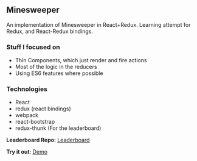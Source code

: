 ## Minesweeper

An implementation of Minesweeper in React+Redux. Learning attempt for Redux, and React-Redux bindings.


### Stuff I focused on

- Thin Components, which just render and fire actions
- Most of the logic in the reducers
- Using ES6 features where possible


### Technologies

- React
- redux (react bindings)
- webpack
- react-bootstrap
- redux-thunk (For the leaderboard)

**Leaderboard Repo:** [Leaderboard](https://github.com/saurabhsood91/minesweeper-backend)

**Try it out**: [Demo](http://powerful-harbor-74364.herokuapp.com/)
